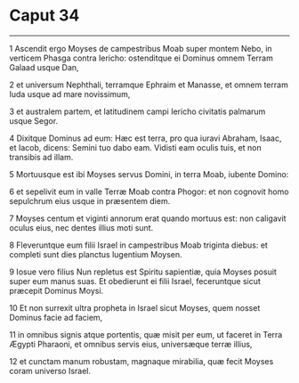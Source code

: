 # Caput 34

***

1 Ascendit ergo Moyses de campestribus Moab super montem Nebo, in verticem Phasga contra Iericho: ostenditque ei Dominus omnem Terram Galaad usque Dan,

2 et universum Nephthali, terramque Ephraim et Manasse, et omnem terram Iuda usque ad mare novissimum,

3 et australem partem, et latitudinem campi Iericho civitatis palmarum usque Segor.

4 Dixitque Dominus ad eum: Hæc est terra, pro qua iuravi Abraham, Isaac, et Iacob, dicens: Semini tuo dabo eam. Vidisti eam oculis tuis, et non transibis ad illam.

5 Mortuusque est ibi Moyses servus Domini, in terra Moab, iubente Domino:

6 et sepelivit eum in valle Terræ Moab contra Phogor: et non cognovit homo sepulchrum eius usque in præsentem diem.

7 Moyses centum et viginti annorum erat quando mortuus est: non caligavit oculus eius, nec dentes illius moti sunt.

8 Fleveruntque eum filii Israel in campestribus Moab triginta diebus: et completi sunt dies planctus lugentium Moysen.

9 Iosue vero filius Nun repletus est Spiritu sapientiæ, quia Moyses posuit super eum manus suas. Et obedierunt ei filii Israel, feceruntque sicut præcepit Dominus Moysi.

10 Et non surrexit ultra propheta in Israel sicut Moyses, quem nosset Dominus facie ad faciem,

11 in omnibus signis atque portentis, quæ misit per eum, ut faceret in Terra Ægypti Pharaoni, et omnibus servis eius, universæque terræ illius,

12 et cunctam manum robustam, magnaque mirabilia, quæ fecit Moyses coram universo Israel.

